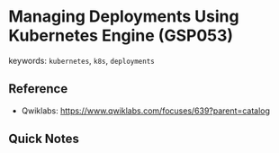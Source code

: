 # Managing Deployments Using Kubernetes Engine (GSP053)

keywords: `kubernetes`, `k8s`, `deployments`

## Reference

* Qwiklabs: https://www.qwiklabs.com/focuses/639?parent=catalog

## Quick Notes

